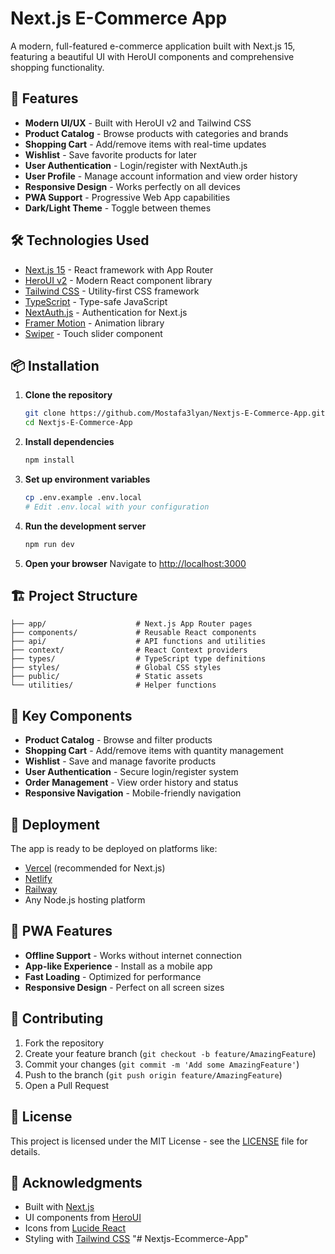 # Next.js E-Commerce App

A modern, full-featured e-commerce application built with Next.js 15, featuring a beautiful UI with HeroUI components and comprehensive shopping functionality.

## 🚀 Features

- **Modern UI/UX** - Built with HeroUI v2 and Tailwind CSS
- **Product Catalog** - Browse products with categories and brands
- **Shopping Cart** - Add/remove items with real-time updates
- **Wishlist** - Save favorite products for later
- **User Authentication** - Login/register with NextAuth.js
- **User Profile** - Manage account information and view order history
- **Responsive Design** - Works perfectly on all devices
- **PWA Support** - Progressive Web App capabilities
- **Dark/Light Theme** - Toggle between themes

## 🛠️ Technologies Used

- [Next.js 15](https://nextjs.org/) - React framework with App Router
- [HeroUI v2](https://heroui.com/) - Modern React component library
- [Tailwind CSS](https://tailwindcss.com/) - Utility-first CSS framework
- [TypeScript](https://www.typescriptlang.org/) - Type-safe JavaScript
- [NextAuth.js](https://next-auth.js.org/) - Authentication for Next.js
- [Framer Motion](https://www.framer.com/motion/) - Animation library
- [Swiper](https://swiperjs.com/) - Touch slider component

## 📦 Installation

1. **Clone the repository**
   ```bash
   git clone https://github.com/Mostafa3lyan/Nextjs-E-Commerce-App.git
   cd Nextjs-E-Commerce-App
   ```

2. **Install dependencies**
   ```bash
   npm install
   ```

3. **Set up environment variables**
   ```bash
   cp .env.example .env.local
   # Edit .env.local with your configuration
   ```

4. **Run the development server**
   ```bash
   npm run dev
   ```

5. **Open your browser**
   Navigate to [http://localhost:3000](http://localhost:3000)

## 🏗️ Project Structure

```
├── app/                    # Next.js App Router pages
├── components/             # Reusable React components
├── api/                    # API functions and utilities
├── context/                # React Context providers
├── types/                  # TypeScript type definitions
├── styles/                 # Global CSS styles
├── public/                 # Static assets
└── utilities/              # Helper functions
```

## 🎨 Key Components

- **Product Catalog** - Browse and filter products
- **Shopping Cart** - Add/remove items with quantity management
- **Wishlist** - Save and manage favorite products
- **User Authentication** - Secure login/register system
- **Order Management** - View order history and status
- **Responsive Navigation** - Mobile-friendly navigation

## 🚀 Deployment

The app is ready to be deployed on platforms like:
- [Vercel](https://vercel.com/) (recommended for Next.js)
- [Netlify](https://netlify.com/)
- [Railway](https://railway.app/)
- Any Node.js hosting platform

## 📱 PWA Features

- **Offline Support** - Works without internet connection
- **App-like Experience** - Install as a mobile app
- **Fast Loading** - Optimized for performance
- **Responsive Design** - Perfect on all screen sizes

## 🤝 Contributing

1. Fork the repository
2. Create your feature branch (`git checkout -b feature/AmazingFeature`)
3. Commit your changes (`git commit -m 'Add some AmazingFeature'`)
4. Push to the branch (`git push origin feature/AmazingFeature`)
5. Open a Pull Request

## 📄 License

This project is licensed under the MIT License - see the [LICENSE](LICENSE) file for details.

## 🙏 Acknowledgments

- Built with [Next.js](https://nextjs.org/)
- UI components from [HeroUI](https://heroui.com/)
- Icons from [Lucide React](https://lucide.dev/)
- Styling with [Tailwind CSS](https://tailwindcss.com/)
"# Nextjs-Ecommerce-App" 
